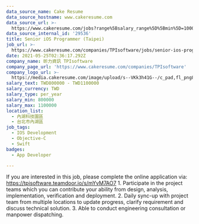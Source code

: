 ```yaml
---
data_source_name: Cake Resume
data_source_hostname: www.cakeresume.com
data_source_url: >-
  https://www.cakeresume.com/jobs?range%5Bsalary_range%5D%5Bmin%5D=1000000&refinementList%5Bprofession%5D%5B0%5D=tech_android-development&refinementList%5Bprofession%5D%5B1%5D=tech_ios-development
data_source_internal_id: '29536'
title: Senior iOS Programmer (Taipei)
job_url: >-
  https://www.cakeresume.com/companies/TPIsoftware/jobs/senior-ios-programmer-taipei
date: 2021-05-25T02:36:17.292Z
company_name: 昕力資訊 TPIsoftware
company_page_url: 'https://www.cakeresume.com/companies/TPIsoftware'
company_logo_url: >-
  https://media.cakeresume.com/image/upload/s--VKk3h41G--/c_pad,fl_png8,h_200,w_200/v1595313567/woodynnr8joqev1barfy.png
salary_text: TWD800000 - TWD1100000
salary_currency: TWD
salary_type: per_year
salary_min: 800000
salary_max: 1100000
location_list:
  - 內湖科技園區
  - 台北市內湖區
job_tags:
  - IOS Development
  - Objective-C
  - Swift
badges:
  - App Developer

---
```


If you are interested in this job, please complete the online application via: https://tpisoftware.teamdoor.io/s/mYvM7AO7 1. Participate in the project teams which you can contribute your ability from design, analysis, implementation, verification and deployment. 2. Daily sync-up with project team from multiple locations to update progress, clarify requirement and discuss technical solution. 3. Able to conduct engineering consultation or manpower dispatching.